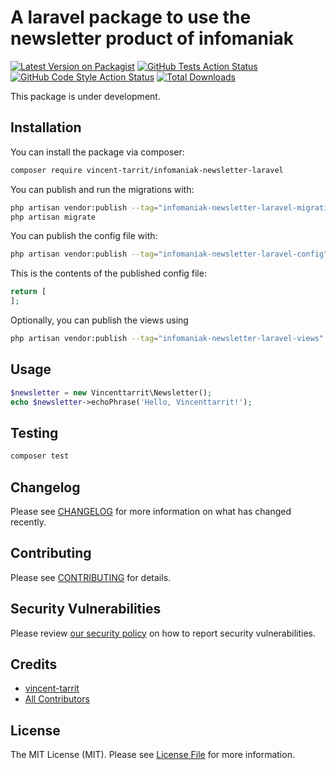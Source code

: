 # A laravel package to use the newsletter product of infomaniak

[![Latest Version on Packagist](https://img.shields.io/packagist/v/vincent-tarrit/infomaniak-newsletter-laravel.svg?style=flat-square)](https://packagist.org/packages/vincent-tarrit/infomaniak-newsletter-laravel)
[![GitHub Tests Action Status](https://img.shields.io/github/actions/workflow/status/vincent-tarrit/infomaniak-newsletter-laravel/run-tests.yml?branch=main&label=tests&style=flat-square)](https://github.com/vincent-tarrit/infomaniak-newsletter-laravel/actions?query=workflow%3Arun-tests+branch%3Amain)
[![GitHub Code Style Action Status](https://img.shields.io/github/actions/workflow/status/vincent-tarrit/infomaniak-newsletter-laravel/fix-php-code-style-issues.yml?branch=main&label=code%20style&style=flat-square)](https://github.com/vincent-tarrit/infomaniak-newsletter-laravel/actions?query=workflow%3A"Fix+PHP+code+style+issues"+branch%3Amain)
[![Total Downloads](https://img.shields.io/packagist/dt/vincent-tarrit/infomaniak-newsletter-laravel.svg?style=flat-square)](https://packagist.org/packages/vincent-tarrit/infomaniak-newsletter-laravel)

This package is under development.

## Installation

You can install the package via composer:

```bash
composer require vincent-tarrit/infomaniak-newsletter-laravel
```

You can publish and run the migrations with:

```bash
php artisan vendor:publish --tag="infomaniak-newsletter-laravel-migrations"
php artisan migrate
```

You can publish the config file with:

```bash
php artisan vendor:publish --tag="infomaniak-newsletter-laravel-config"
```

This is the contents of the published config file:

```php
return [
];
```

Optionally, you can publish the views using

```bash
php artisan vendor:publish --tag="infomaniak-newsletter-laravel-views"
```

## Usage

```php
$newsletter = new Vincenttarrit\Newsletter();
echo $newsletter->echoPhrase('Hello, Vincenttarrit!');
```

## Testing

```bash
composer test
```

## Changelog

Please see [CHANGELOG](CHANGELOG.md) for more information on what has changed recently.

## Contributing

Please see [CONTRIBUTING](CONTRIBUTING.md) for details.

## Security Vulnerabilities

Please review [our security policy](../../security/policy) on how to report security vulnerabilities.

## Credits

- [vincent-tarrit](https://github.com/vincent-tarrit)
- [All Contributors](../../contributors)

## License

The MIT License (MIT). Please see [License File](LICENSE.md) for more information.
